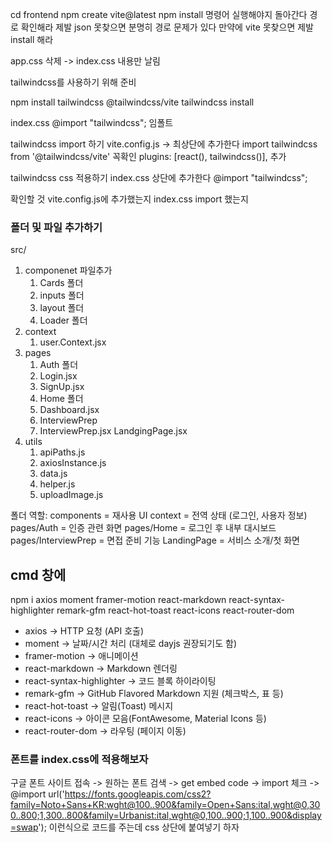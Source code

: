 cd frontend
npm create vite@latest
npm install 명령어 실행해야지 돌아간다
경로 확인해라 제발 json 못찾으면 분명히 경로 문제가 있다 
만약에 vite 못찾으면 제발 install 해라

app.css 삭제 -> index.css 내용만 날림

tailwindcss를 사용하기 위해 준비

npm install tailwindcss @tailwindcss/vite
tailwindcss install

index.css
@import "tailwindcss"; 임폴트 



tailwindcss import 하기
vite.config.js -> 최상단에 추가한다
import tailwindcss from '@tailwindcss/vite' 꼭확인
  plugins: [react(), tailwindcss()], 추가



tailwindcss css 적용하기
index.css 상단에 추가한다
@import "tailwindcss";

확인할 것
vite.config.js에 추가했는지
index.css import 했는지


### 폴더 및 파일 추가하기
src/
1. componenet 파일추가
    1. Cards 폴더
    2. inputs 폴더
    3. layout 폴더
    4. Loader 폴더
2. context
    1. user.Context.jsx
3. pages
    1. Auth 폴더
      1. Login.jsx
      2. SignUp.jsx
    2. Home 폴더
      1. Dashboard.jsx
    3. InterviewPrep
      1. InterviewPrep.jsx
    LandgingPage.jsx
4. utils
    1. apiPaths.js
    2. axiosInstance.js
    3. data.js
    4. helper.js
    5. uploadImage.js

폴더 역할:
components = 재사용 UI
context = 전역 상태 (로그인, 사용자 정보)
pages/Auth = 인증 관련 화면
pages/Home = 로그인 후 내부 대시보드
pages/InterviewPrep = 면접 준비 기능
LandingPage = 서비스 소개/첫 화면


## cmd 창에 
npm i axios moment framer-motion react-markdown react-syntax-highlighter remark-gfm react-hot-toast react-icons react-router-dom

- axios → HTTP 요청 (API 호출)
- moment → 날짜/시간 처리 (대체로 dayjs 권장되기도 함)
- framer-motion → 애니메이션
- react-markdown → Markdown 렌더링
- react-syntax-highlighter → 코드 블록 하이라이팅
- remark-gfm → GitHub Flavored Markdown 지원 (체크박스, 표 등)
- react-hot-toast → 알림(Toast) 메시지
- react-icons → 아이콘 모음(FontAwesome, Material Icons 등)
- react-router-dom → 라우팅 (페이지 이동)


### 폰트를 index.css에 적용해보자
구글 폰트 사이트 접속 -> 원하는 폰트 검색 ->  get embed code -> import 체크 -> 
@import url('https://fonts.googleapis.com/css2?family=Noto+Sans+KR:wght@100..900&family=Open+Sans:ital,wght@0,300..800;1,300..800&family=Urbanist:ital,wght@0,100..900;1,100..900&display=swap');
이런식으로 코드를 주는데 css 상단에 붙여넣기 하자
